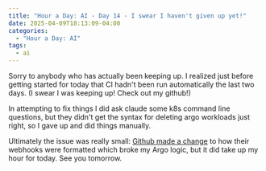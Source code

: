 ```yaml
---
title: "Hour a Day: AI - Day 14 - I swear I haven't given up yet!"
date: 2025-04-09T18:13:09-04:00
categories:
  - "Hour a Day: AI"
tags:
  - ai
---
```


Sorry to anybody who has actually been keeping up. I realized just before getting started for today that CI hadn't been run automatically the last two days. (I swear I was keeping up! Check out my github!)

In attempting to fix things I did ask claude some k8s command line questions, but they didn't get the syntax for deleting argo workloads just right, so I gave up and did things manually.

Ultimately the issue was really small: [Github made a change](https://github.blog/changelog/2025-04-07-changes-to-the-repository-object-in-push-webhook/) to how their webhooks were formatted which broke my Argo logic, but it did take up my hour for today. See you tomorrow.